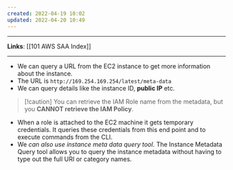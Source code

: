 ```yaml
---
created: 2022-04-19 10:02
updated: 2022-04-20 10:49
---
```

---
**Links**: [[101 AWS SAA Index]]

---

- We can query a URL from the EC2 instance to get more information about the instance.
- The URL is `http://169.254.169.254/latest/meta-data`
- We can query details like the instance ID, **public IP** etc.

> [!caution] You can retrieve the IAM Role name from the metadata, but you **CANNOT retrieve the IAM Policy**.

- When a role is attached to the EC2 machine it gets temporary credentials. It queries these credentials from this end point and to execute commands from the CLI.
- We *can also use instance meta data query tool*. The Instance Metadata Query tool allows you to query the instance metadata without having to type out the full URI or category names.